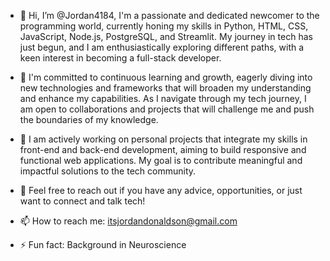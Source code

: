 - 👋 Hi, I’m @Jordan4184, I'm a passionate and dedicated newcomer to the programming world, currently honing my skills in Python, HTML, CSS, JavaScript, Node.js, PostgreSQL, and Streamlit. My journey in tech has just begun, and I am enthusiastically exploring different paths, with a keen interest in becoming a full-stack developer.

- 🌱 I'm committed to continuous learning and growth, eagerly diving into new technologies and frameworks that will broaden my understanding and enhance my capabilities. As I navigate through my tech journey, I am open to collaborations and projects that will challenge me and push the boundaries of my knowledge.

- 🔭 I am actively working on personal projects that integrate my skills in front-end and back-end development, aiming to build responsive and functional web applications. My goal is to contribute meaningful and impactful solutions to the tech community.

- 💬 Feel free to reach out if you have any advice, opportunities, or just want to connect and talk tech!

- 📫 How to reach me: itsjordandonaldson@gmail.com
  
- ⚡ Fun fact: Background in Neuroscience

<!---
Jordan4184/Jordan4184 is a ✨ special ✨ repository because its `README.md` (this file) appears on your GitHub profile.
You can click the Preview link to take a look at your changes.
--->

